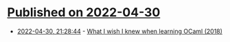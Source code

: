 # [Published on 2022-04-30](index.md)

* [2022-04-30, 21:28:44](https://news.ycombinator.com/item?id=31219552) - [What I wish I knew when learning OCaml (2018)](https://baturin.org/docs/ocaml-faq/)
